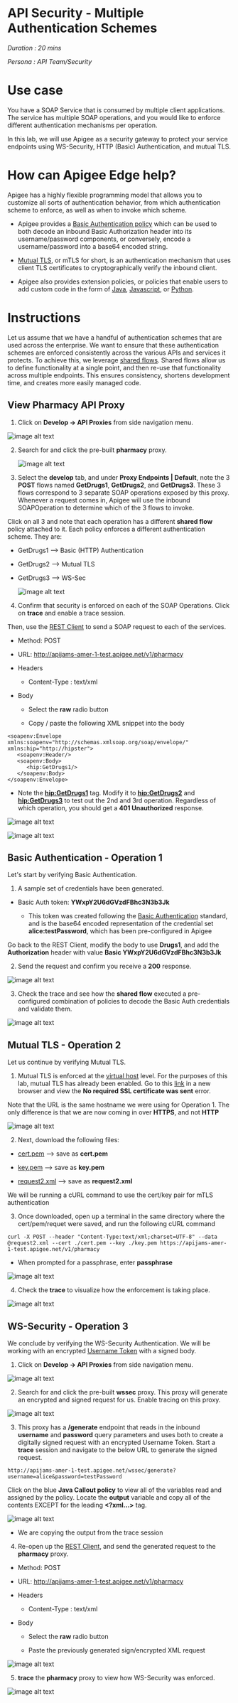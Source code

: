 # **API Security - Multiple Authentication Schemes**

*Duration : 20 mins*

*Persona : API Team/Security*

# **Use case**

You have a SOAP Service that is consumed by multiple client applications. The service has multiple SOAP operations, and you would like to enforce different authentication mechanisms per operation.

In this lab, we will use Apigee as a security gateway to protect your service endpoints using WS-Security, HTTP (Basic) Authentication, and mutual TLS.

# **How can Apigee Edge help?**

Apigee has a highly flexible programming model that allows you to customize all sorts of authentication behavior, from which authentication scheme to enforce, as well as when to invoke which scheme.

* Apigee provides a [Basic Authentication policy](https://docs.apigee.com/api-platform/reference/policies/basic-authentication-policy) which can be used to both decode an inbound Basic Authorization header into its username/password components, or conversely, encode a username/password into a base64 encoded string.

* [Mutual TLS](https://docs.apigee.com/api-platform/system-administration/tls-vars), or mTLS for short, is an authentication mechanism that uses client TLS certificates to cryptographically verify the inbound client.

* Apigee also provides extension policies, or policies that enable users to add custom code in the form of [Java](https://docs.apigee.com/api-platform/reference/policies/java-callout-policy), [Javascript](https://docs.apigee.com/api-platform/reference/policies/javascript-policy), or [Python](https://docs.apigee.com/api-platform/reference/policies/python-script-policy).

# **Instructions**

Let us assume that we have a handful of authentication schemes that are used across the enterprise. We want to ensure that these authentication schemes are enforced consistently across the various APIs and services it protects. To achieve this, we leverage [shared flows](https://docs.apigee.com/api-platform/fundamentals/shared-flows). Shared flows allow us to define functionality at a single point, and then re-use that functionality across multiple endpoints. This ensures consistency, shortens development time, and creates more easily managed code.

## View Pharmacy API Proxy

1. Click on **Develop → API Proxies** from side navigation menu.

![image alt text](./media/image_1.png)

2. Search for and click the pre-built **pharmacy** proxy.

	![image alt text](./media/image_2.png)

3. Select the **develop** tab, and under **Proxy Endpoints | Default**, note the 3 **POST** flows named **GetDrugs1**, **GetDrugs2**, and **GetDrugs3**. These 3 flows correspond to 3 separate SOAP operations exposed by this proxy. Whenever a request comes in, Apigee will use the inbound SOAPOperation to determine which of the 3 flows to invoke.

Click on all 3 and note that each operation has a different **shared flow** policy attached to it. Each policy enforces a different authentication scheme. They are:

* GetDrugs1 --> Basic (HTTP) Authentication

* GetDrugs2 --> Mutual TLS

* GetDrugs3 --> WS-Sec

  ![image alt text](./media/image_3.png)

4. Confirm that security is enforced on each of the SOAP Operations. Click on **trace** and enable a trace session.

Then, use the [REST Client](https://apigee-rest-client.appspot.com/) to send a SOAP request to each of the services.

* Method: POST

* URL: http://apijams-amer-1-test.apigee.net/v1/pharmacy

* Headers

  * Content-Type : text/xml

* Body

  * Select the **raw** radio button

  * Copy / paste the following XML snippet into the body

```
<soapenv:Envelope xmlns:soapenv="http://schemas.xmlsoap.org/soap/envelope/" xmlns:hip="http://hipster">
   <soapenv:Header/>
   <soapenv:Body>
      <hip:GetDrugs1/>
   </soapenv:Body>
</soapenv:Envelope>
```
  * Note the **<hip:GetDrugs1>** tag. Modify it to **<hip:GetDrugs2>** and **<hip:GetDrugs3>** to test out the 2nd and 3rd operation. Regardless of which operation, you should get a **401 Unauthorized** response.

![image alt text](./media/image_4.png)

![image alt text](./media/image_5.png)

## Basic Authentication - Operation 1

Let's start by verifying Basic Authentication.

1. A sample set of credentials have been generated.

* Basic Auth token: **YWxpY2U6dGVzdFBhc3N3b3Jk**

  * This token was created following the [Basic Authentication](https://en.wikipedia.org/wiki/Basic_access_authentication) standard, and is the base64 encoded representation of the credential set **alice:testPassword**, which has been pre-configured in Apigee

Go back to the REST Client, modify the body to use **Drugs1**, and add the **Authorization** header with value **Basic YWxpY2U6dGVzdFBhc3N3b3Jk**

2. Send the request and confirm you receive a **200** response.

![image alt text](./media/image_6.png)

3. Check the trace and see how the **shared flow** executed a pre-configured combination of policies to decode the Basic Auth credentials and validate them.

![image alt text](./media/image_7.png)

## Mutual TLS - Operation 2

Let us continue by verifying Mutual TLS.

1. Mutual TLS is enforced at the [virtual host](https://docs.apigee.com/api-platform/fundamentals/virtual-hosts) level. For the purposes of this lab, mutual TLS has already been enabled. Go to this [link](https://apijams-amer-1-test.apigee.net/v1/pharmacy) in a new browser and view the **No required SSL certificate was sent** error.

Note that the URL is the same hostname we were using for Operation 1. The only difference is that we are now coming in over **HTTPS**, and not **HTTP**

![image alt text](./media/image_8.png)

2. Next, download the following files:
 * [cert.pem](https://raw.githubusercontent.com/Enzyme3/apijam/master/Labs/Appendix/API%20Security%20-%20Multiple%20Authentication%20Schemes/resources/cert.pem) --> save as **cert.pem**

* [key.pem](https://github.com/Enzyme3/apijam/blob/master/Labs/Appendix/API%20Security%20-%20Multiple%20Authentication%20Schemes/resources/key.pem) --> save as **key.pem**

* [request2.xml](https://github.com/Enzyme3/apijam/blob/master/Labs/Appendix/API%20Security%20-%20Multiple%20Authentication%20Schemes/resources/request2.xml) --> save as **request2.xml**

We will be running a cURL command to use the cert/key pair for mTLS authentication

3. Once downloaded, open up a terminal in the same directory where the cert/pem/requet were saved, and run the following cURL command
```
curl -X POST --header "Content-Type:text/xml;charset=UTF-8" --data @request2.xml --cert ./cert.pem --key ./key.pem https://apijams-amer-1-test.apigee.net/v1/pharmacy
```

* When prompted for a passphrase, enter **passphrase**

![image alt text](./media/image_9.png)

4. Check the **trace** to visualize how the enforcement is taking place.

![image alt text](./media/image_10.png)

## WS-Security - Operation 3

We conclude by verifying the WS-Security Authentication. We will be working with an encrypted [Username Token](https://www.oasis-open.org/committees/download.php/13392/wss-v1.1-spec-pr-UsernameTokenProfile-01.htm) with a signed body.

1. Click on **Develop → API Proxies** from side navigation menu.

![image alt text](./media/image_1.png)

2. Search for and click the pre-built **wssec** proxy. This proxy will generate an encrypted and signed request for us. Enable tracing on this proxy.

![image alt text](./media/image_11.png)

3. This proxy has a **/generate** endpoint that reads in the inbound **username** and **password** query parameters and uses both to create a digitally signed request with an encrypted Username Token. Start a **trace** session and navigate to the below URL to generate the signed request.

```
http://apijams-amer-1-test.apigee.net/wssec/generate?username=alice&password=testPassword
```

Click on the blue **Java Callout policy** to view all of the variables read and assigned by the policy. Locate the **output** variable and copy all of the contents EXCEPT for the leading **<?xml...>** tag.

![image alt text](./media/image_12.png)

* We are copying the output from the trace session

4. Re-open up the [REST Client](https://apigee-rest-client.appspot.com/), and send the generated request to the **pharmacy** proxy.

* Method: POST

* URL: http://apijams-amer-1-test.apigee.net/v1/pharmacy

* Headers

  * Content-Type : text/xml

* Body

  * Select the **raw** radio button

  * Paste the previously generated sign/encrypted XML request

![image alt text](./media/image_13.png)

5. **trace** the **pharmacy** proxy to view how WS-Security was enforced.

![image alt text](./media/image_14.png)

